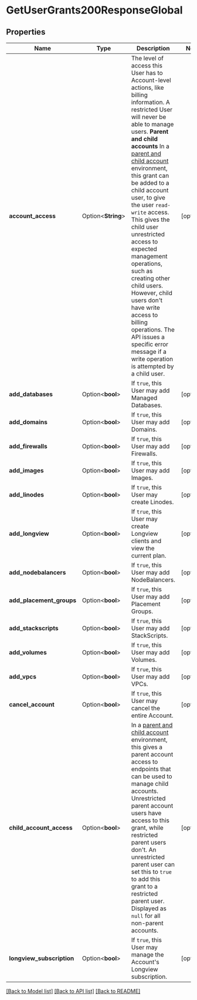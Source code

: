 # GetUserGrants200ResponseGlobal

## Properties

Name | Type | Description | Notes
------------ | ------------- | ------------- | -------------
**account_access** | Option<**String**> | The level of access this User has to Account-level actions, like billing information. A restricted User will never be able to manage users.  __Parent and child accounts__  In a [parent and child account](https://www.linode.com/docs/guides/parent-child-accounts/) environment, this grant can be added to a child account user, to give the user `read-write` access. This gives the child user unrestricted access to expected management operations, such as creating other child users. However, child users don't have write access to billing operations. The API issues a specific error message if a write operation is attempted by a child user. | [optional]
**add_databases** | Option<**bool**> | If `true`, this User may add Managed Databases. | [optional]
**add_domains** | Option<**bool**> | If `true`, this User may add Domains. | [optional]
**add_firewalls** | Option<**bool**> | If `true`, this User may add Firewalls. | [optional]
**add_images** | Option<**bool**> | If `true`, this User may add Images. | [optional]
**add_linodes** | Option<**bool**> | If `true`, this User may create Linodes. | [optional]
**add_longview** | Option<**bool**> | If `true`, this User may create Longview clients and view the current plan. | [optional]
**add_nodebalancers** | Option<**bool**> | If `true`, this User may add NodeBalancers. | [optional]
**add_placement_groups** | Option<**bool**> | If `true`, this User may add Placement Groups. | [optional]
**add_stackscripts** | Option<**bool**> | If `true`, this User may add StackScripts. | [optional]
**add_volumes** | Option<**bool**> | If `true`, this User may add Volumes. | [optional]
**add_vpcs** | Option<**bool**> | If `true`, this User may add VPCs. | [optional]
**cancel_account** | Option<**bool**> | If `true`, this User may cancel the entire Account. | [optional]
**child_account_access** | Option<**bool**> | In a [parent and child account](https://www.linode.com/docs/guides/parent-child-accounts/) environment, this gives a parent account access to endpoints that can be used to manage child accounts. Unrestricted parent account users have access to this grant, while restricted parent users don't. An unrestricted parent user can set this to `true` to add this grant to a restricted parent user. Displayed as `null` for all non-parent accounts. | [optional]
**longview_subscription** | Option<**bool**> | If `true`, this User may manage the Account's Longview subscription. | [optional]

[[Back to Model list]](../README.md#documentation-for-models) [[Back to API list]](../README.md#documentation-for-api-endpoints) [[Back to README]](../README.md)


